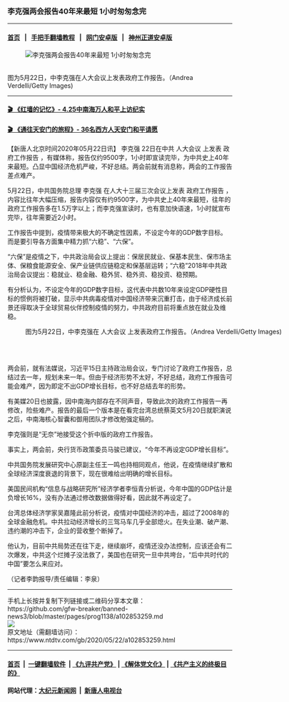 ### 李克强两会报告40年来最短 1小时匆匆念完
------------------------

#### [首页](https://github.com/gfw-breaker/banned-news3/blob/master/README.md) &nbsp;&nbsp;|&nbsp;&nbsp; [手把手翻墙教程](https://github.com/gfw-breaker/guides/wiki) &nbsp;&nbsp;|&nbsp;&nbsp; [网门安卓版](https://github.com/oGate2/oGate) &nbsp;&nbsp;|&nbsp;&nbsp; [神州正道安卓版](https://github.com/SzzdOgate/update) 



<div><div class="featured_image">
 <figure>
  <img alt="李克强两会报告40年来最短 1小时匆匆念完" src="https://i.ntdtv.com/assets/uploads/2020/05/GettyImages-1214485855-800x450.jpg"/>
 </figure><br/>
 <span class="caption">
  图为5月22日，中李克强在人大会议上发表政府工作报告。（Andrea Verdelli/Getty Images)
 </span>
</div>
</div><hr/>

#### [ 🎬  《红墙的记忆》- 4.25中南海万人和平上访纪实](http://141.164.39.94:10000/videos/legend/425.html)

 #### [ 🎬  《通往天安门的旅程》- 36名西方人天安门和平请愿 ](http://141.164.39.94:10000/videos/legend/JTT.html)

<div><div class="post_content" itemprop="articleBody">
 <p>
  【新唐人北京时间2020年05月22日讯】
  <ok href="https://www.ntdtv.com/gb/李克强.htm">
   李克强
  </ok>
  22日在中共
  <ok href="https://www.ntdtv.com/gb/人大会议.htm">
   人大会议
  </ok>
  上发表
  <ok href="https://www.ntdtv.com/gb/政府工作报告.htm">
   政府工作报告
  </ok>
  ，有媒体称，报告仅约9500字，1小时即宣读完毕，为中共史上40年来最短。凸显中国经济危机严峻，不好总结。两会前就有消息称，两会的工作报告差点难产。
 </p>
 <p>
  5月22日，中共国务院总理
  <ok href="https://www.ntdtv.com/gb/李克强.htm">
   李克强
  </ok>
  在人大十三届三次会议上发表
  <ok href="https://www.ntdtv.com/gb/政府工作报告.htm">
   政府工作报告
  </ok>
  ，内容比往年大幅压缩，报告内容仅有约9500字，为中共史上40年来最短，往年的政府工作报告多在1.5万字以上；而李克强宣读时，也有意加快语速，1小时就宣布完毕，往年需要近2小时。
 </p>
 <p>
  工作报告中提到，疫情带来极大的不确定性因素，不设定今年的GDP数字目标。而是要引导各方面集中精力抓“六稳”、“六保”。
 </p>
 <p>
  “六保”是疫情之下，中共政治局会议上提出：保居民就业、保基本民生、保市场主体、保粮食能源安全、保产业链供应链稳定和保基层运转；“六稳”2018年中共政治局会议提出：稳就业、稳金融、稳外贸、稳外资、稳投资、稳预期。
 </p>
 <p>
  有分析认为，不设定今年的GDP数字目标，这代表中共数10年来设定GDP硬性目标的惯例将被打破，显示中共病毒疫情对中国经济带来沉重打击，由于经济成长前景还得取决于全球贸易伙伴控制疫情的努力，中共政府目前将重点放在就业及维稳。
 </p>
 <figure class="wp-caption alignnone" id="attachment_102853275" style="width: 600px">
  <ok href="https://i.ntdtv.com/assets/uploads/2020/05/GettyImages-1226342225.jpg">
   <img alt="" class="size-medium wp-image-102853275" src="https://i.ntdtv.com/assets/uploads/2020/05/GettyImages-1226342225-600x338.jpg"/>
  </ok>
  <br/><figcaption class="wp-caption-text">
   图为5月22日，中李克强在
   <ok href="https://www.ntdtv.com/gb/人大会议.htm">
    人大会议
   </ok>
   上发表政府工作报告。（Andrea Verdelli/Getty Images)
  </figcaption><br/>
 </figure><br/>
 <p>
  两会前，就有法媒说，习近平15日主持政治局会议，专门讨论了政府工作报告，总结过去一年，规划未来一年。但由于经济形势不太好，不好总结，政府工作报告可能会难产，因为即定不出GDP增长目标，也不好总结去年的形势。
 </p>
 <p>
  有美媒20日也披露，因中南海内部存在不同声音，导致此次的政府工作报告一再修改，险些难产。报告的最后一个版本是在看完台湾总统蔡英文5月20日就职演说之后，中南海核心智囊和御用团队才修改勉强定稿的。
 </p>
 <p>
  李克强则是“无奈”地接受这个折中版的政府工作报告。
 </p>
 <p>
  事实上，两会前，央行货币政策委员马骏已建议，“今年不再设定GDP增长目标”。
 </p>
 <p>
  中共国务院发展研究中心原副主任王一鸣也持相同观点，他说，在疫情继续扩散和全球经济深度衰退的背景下，现在很难给出明确的增长目标。
 </p>
 <p>
  美国民间机构“信息与战略研究所”经济学者李恒青分析说，今年中国的GDP估计是负增长16%，没有办法通过修改数据做得好看，因此就不再设定了。
 </p>
 <p>
  台湾总体经济学家吴嘉隆此前分析说，疫情对中国经济的冲击，超过了2008年的全球金融危机。中共拉动经济增长的三驾马车几乎全部熄火。在失业潮、破产潮、违约潮的冲击下，企业的营收整个断掉了。
 </p>
 <p>
  他认为，目前中共局势还在往下走，继续崩坏，疫情还没办法控制，应该还会有二次爆发，中共这个烂摊子没法救了，美国也在研究一旦中共垮台，“后中共时代的中国”要怎么来应对。
 </p>
 <p>
  （记者李韵报导/责任编辑：李泉）
 </p>
 <div class="single_ad">
 </div>
</div>
</div>
<hr/>
手机上长按并复制下列链接或二维码分享本文章：<br/>
https://github.com/gfw-breaker/banned-news3/blob/master/pages/prog1138/a102853259.md <br/>
<a href='https://github.com/gfw-breaker/banned-news3/blob/master/pages/prog1138/a102853259.md'><img src='https://github.com/gfw-breaker/banned-news3/blob/master/pages/prog1138/a102853259.md.png'/></a> <br/>
原文地址（需翻墙访问）：https://www.ntdtv.com/gb/2020/05/22/a102853259.html


------------------------
#### [首页](https://github.com/gfw-breaker/banned-news3/blob/master/README.md) &nbsp;|&nbsp; [一键翻墙软件](https://github.com/gfw-breaker/nogfw/blob/master/README.md) &nbsp;| [《九评共产党》](https://github.com/gfw-breaker/9ping.md/blob/master/README.md#九评之一评共产党是什么) | [《解体党文化》](https://github.com/gfw-breaker/jtdwh.md/blob/master/README.md) | [《共产主义的终极目的》](https://github.com/gfw-breaker/gczydzjmd.md/blob/master/README.md)

#### 网站代理：[大纪元新闻网](http://167.172.10.89:10080/gb/) &nbsp;|&nbsp; [新唐人电视台](http://167.172.10.89:8808/gb/)


<img src='http://gfw-breaker.win/banned-news3/pages/prog1138/a102853259.md' width='0px' height='0px'/>